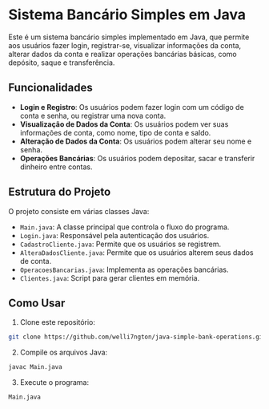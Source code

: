 # Sistema Bancário Simples em Java

Este é um sistema bancário simples implementado em Java, que permite aos usuários fazer login, registrar-se, visualizar informações da conta, alterar dados da conta e realizar operações bancárias básicas, como depósito, saque e transferência.

## Funcionalidades

- **Login e Registro**: Os usuários podem fazer login com um código de conta e senha, ou registrar uma nova conta.
- **Visualização de Dados da Conta**: Os usuários podem ver suas informações de conta, como nome, tipo de conta e saldo.
- **Alteração de Dados da Conta**: Os usuários podem alterar seu nome e senha.
- **Operações Bancárias**: Os usuários podem depositar, sacar e transferir dinheiro entre contas.

## Estrutura do Projeto

O projeto consiste em várias classes Java:

- `Main.java`: A classe principal que controla o fluxo do programa.
- `Login.java`: Responsável pela autenticação dos usuários.
- `CadastroCliente.java`: Permite que os usuários se registrem.
- `AlteraDadosCliente.java`: Permite que os usuários alterem seus dados de conta.
- `OperacoesBancarias.java`: Implementa as operações bancárias.
- `Clientes.java`: Script para gerar clientes em memória.

## Como Usar

1. Clone este repositório:

```bash
git clone https://github.com/welli7ngton/java-simple-bank-operations.git
```
2. Compile os arquivos Java:
```bash
javac Main.java
```
3. Execute o programa:
```bash
Main.java
```
